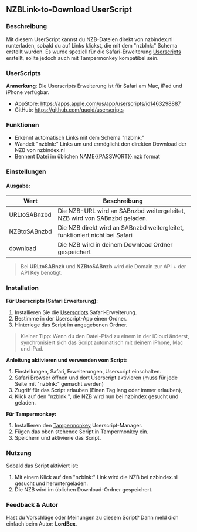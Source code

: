 ## NZBLink-to-Download UserScript

### Beschreibung
Mit diesem UserScript kannst du NZB-Dateien direkt von nzbindex.nl runterladen, sobald du auf Links klickst, die mit dem "nzblnk:" Schema erstellt wurden.
Es wurde speziell für die Safari-Erweiterung [Userscripts](#userscripts) erstellt, sollte jedoch auch mit Tampermonkey kompatibel sein.

### UserScripts

**Anmerkung**: Die Userscripts Erweiterung ist für Safari am Mac, iPad und iPhone verfügbar.

- AppStore: https://apps.apple.com/us/app/userscripts/id1463298887
- GitHub: https://github.com/quoid/userscripts

### Funktionen
- Erkennt automatisch Links mit dem Schema "nzblnk:"
- Wandelt "nzblnk:" Links um und ermöglicht den direkten Download der NZB von nzbindex.nl
- Bennent Datei im üblichen NAME{{PASSWORT}}.nzb format

### Einstellungen 

#### Ausgabe: 

| Wert         | Beschreibung                                                                |
|--------------|-----------------------------------------------------------------------------|
| URLtoSABnzbd | Die NZB-URL wird an SABnzbd weitergeleitet, NZB wird von SABnzbd geladen.   |
| NZBtoSABnzbd | Die NZB direkt wird an SABnzbd weitergleitet, funktioniert nicht bei Safari |
| download     | Die NZB wird in deinem Download Ordner gespeichert                          |

> Bei **URLtoSABnzb** und **NZBtoSABnzb** wird die Domain zur API + der API Key benötigt.

### Installation

**Für Userscripts (Safari Erweiterung):**
1. Installieren Sie die [Userscripts](https://github.com/quoid/userscripts) Safari-Erweiterung.
2. Bestimme in der Userscript-App einen Ordner.
3. Hinterlege das Script im angegebenen Ordner.

> Kleiner Tipp: Wenn du den Datei-Pfad zu einem in der iCloud änderst, synchronisiert sich das Script automatisch mit deinem iPhone, Mac und iPad.

**Anleitung aktivieren und verwenden vom Script:**
1. Einstellungen, Safari, Erweiterungen, Userscript einschalten.
2. Safari Browser öffnen und dort Userscript aktivieren (muss für jede Seite mit "nzblnk:" gemacht werden)
3. Zugriff für das Script erlauben (Einen Tag lang oder immer erlauben),
4. Klick auf den "nzblnk:", die NZB wird nun bei nzbindex gesucht und geladen.

**Für Tampermonkey:**
1. Installieren den [Tampermonkey](https://www.tampermonkey.net/) Userscript-Manager.
2. Fügen das oben stehende Script in Tampermonkey ein.
3. Speichern und aktivierie das Script.

### Nutzung
Sobald das Script aktiviert ist:
1. Mit einem Klick auf den "nzblnk:" Link wird die NZB bei nzbindex.nl gesucht und heruntergeladen.
2. Die NZB wird im üblichen Download-Ordner gespeichert.

### Feedback & Autor
Hast du Vorschläge oder Meinungen zu diesem Script? Dann meld dich einfach beim Autor: **LordBex**.
